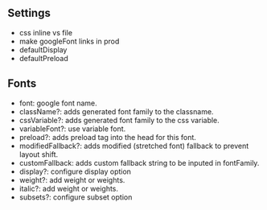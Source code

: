 ## Settings

- css inline vs file
- make googleFont links in prod
- defaultDisplay
- defaultPreload

## Fonts

- font: google font name.
- className?: adds generated font family to the classname.
- cssVariable?: adds generated font family to the css variable.
- variableFont?: use variable font.
- preload?: adds preload tag into the head for this font.
- modifiedFallback?: adds modified (stretched font) fallback to prevent layout shift.
- customFallback: adds custom fallback string to be inputed in fontFamily.
- display?: configure display option
- weight?: add weight or weights.
- italic?: add weight or weights.
- subsets?: configure subset option
